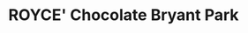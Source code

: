 ---
title: "ROYCE' Chocolate Bryant Park"
url: /new-york/royce-chocolate-bryant-park/
shop: chocolate
---